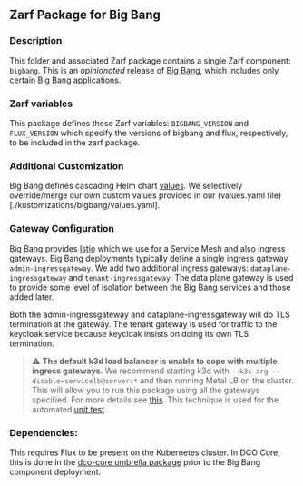 ## Zarf Package for Big Bang

### Description

This folder and associated Zarf package contains a single Zarf component: `bigbang`. This
is an _opinionated_ release of [Big Bang](https://docs-bigbang.dso.mil/latest/), which includes
only certain Big Bang applications.

### Zarf variables

This package defines these Zarf variables: `BIGBANG_VERSION` and `FLUX_VERSION` which specify the versions of
bigbang and flux, respectively, to be included in the zarf package.

### Additional Customization

Big Bang defines cascading Helm chart
[values](https://docs-bigbang.dso.mil/latest/docs/understanding-bigbang/configuration/base-config/#Values).
We selectively override/merge our own custom values provided in our
(values.yaml file)[./kustomizations/bigbang/values.yaml].

### Gateway Configuration

Big Bang provides [Istio](https://istio.io/) which we use for a Service Mesh
and also ingress gateways. Big Bang deployments typically define a single
ingress gateway `admin-ingressgateway`. We add two additional ingress
gateways: `dataplane-ingressgateway` and `tenant-ingressgateway`. The
data plane gateway is used to provide some level of isolation between the Big
Bang services and those added later.

Both the admin-ingressgateway and dataplane-ingressgateway will do TLS
termination at the gateway. The tenant gateway is used for traffic to
the keycloak service because keycloak insists on doing its own TLS termination.

> ⚠️ **The default k3d load balancer is
> unable to cope with multiple ingress gateways.** We recommend starting k3d
> with `--k3s-arg --disable=servicelb@server:*` and then running Metal LB on
> the cluster. This will allow you to run this package using all the gateways
> specified. For more details see
> [this](https://github.com/keunlee/k3d-metallb-starter-kit). This
> technique is used for the automated
> [unit test](../test/dco_core_package_test.go).

### Dependencies:

This requires Flux to be present on the Kubernetes cluster. In DCO Core, this
is done in the [dco-core umbrella package](../dco-core/zarf.yaml) prior to the
Big Bang component deployment.
